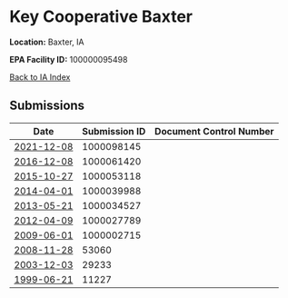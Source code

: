 # Key Cooperative Baxter

**Location:** Baxter, IA

**EPA Facility ID:** 100000095498

[Back to IA Index](../../index.md)

## Submissions

| Date | Submission ID | Document Control Number |
|------|--------------|-------------------------|
| [2021-12-08](submissions/1000098145.md) | 1000098145 |  |
| [2016-12-08](submissions/1000061420.md) | 1000061420 |  |
| [2015-10-27](submissions/1000053118.md) | 1000053118 |  |
| [2014-04-01](submissions/1000039988.md) | 1000039988 |  |
| [2013-05-21](submissions/1000034527.md) | 1000034527 |  |
| [2012-04-09](submissions/1000027789.md) | 1000027789 |  |
| [2009-06-01](submissions/1000002715.md) | 1000002715 |  |
| [2008-11-28](submissions/53060.md) | 53060 |  |
| [2003-12-03](submissions/29233.md) | 29233 |  |
| [1999-06-21](submissions/11227.md) | 11227 |  |

